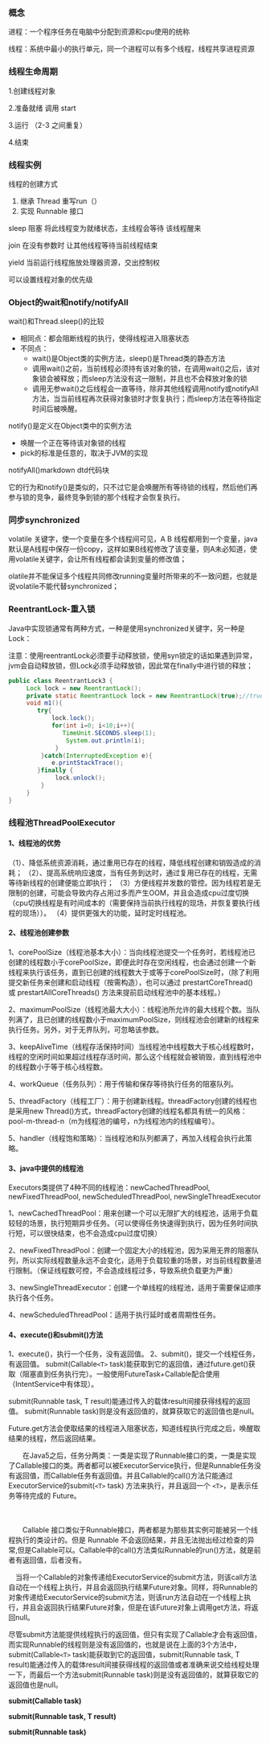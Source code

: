 ### 概念

进程：一个程序任务在电脑中分配到资源和cpu使用的统称

线程：系统中最小的执行单元，同一个进程可以有多个线程，线程共享进程资源

### 线程生命周期

1.创建线程对象 

2.准备就绪 调用 start 

3.运行 （2-3 之间重复） 

4.结束

### 线程实例

线程的创建方式

1. 继承 Thread 重写run（）
2. 实现 Runnable 接口

sleep 阻塞  将此线程变为就绪状态，主线程会等待 该线程醒来

join 在没有参数时 让其他线程等待当前线程结束

yield 当前运行线程施放处理器资源，交出控制权

可以设置线程对象的优先级

### Object的wait和notify/notifyAll

wait()和Thread.sleep()的比较

- 相同点：都会阻断线程的执行，使得线程进入阻塞状态
- 不同点：
  - wait()是Object类的实例方法，sleep()是Thread类的静态方法
  - 调用wait()之前，当前线程必须持有该对象的锁，在调用wait()之后，该对象锁会被释放；而sleep方法没有这一限制，并且也不会释放对象的锁
  - 调用无参wait()之后线程会一直等待，除非其他线程调用notify或notifyAll方法，当当前线程再次获得对象锁时才恢复执行；而sleep方法在等待指定时间后被唤醒。

notify()是定义在Object类中的实例方法

- 唤醒一个正在等待该对象锁的线程
- pick的标准是任意的，取决于JVM的实现

notifyAll()markdown dtd代码块

它的行为和notify()是类似的，只不过它是会唤醒所有等待锁的线程，然后他们再参与锁的竞争，最终竞争到锁的那个线程才会恢复执行。

### 同步synchronized

volatile 关键字，使一个变量在多个线程间可见，A B 线程都用到一个变量，java默认是A线程中保存一份copy，这样如果B线程修改了该变量，则A未必知道，使用volatile关键字，会让所有线程都会读到变量的修改值；

olatile并不能保证多个线程共同修改running变量时所带来的不一致问题，也就是说volatile不能代替synchronized；

### ReentrantLock-重入锁

Java中实现锁通常有两种方式，一种是使用synchronized关键字，另一种是Lock：

注意：使用reentrantLock必须要手动释放锁，使用syn锁定的话如果遇到异常，jvm会自动释放锁，但Lock必须手动释放锁，因此常在finally中进行锁的释放；

```java
public class ReentrantLock3 {
     Lock lock = new ReentrantLock();
     private static ReentrantLock lock = new ReentrantLock(true);//true表示公平锁
     void m1(){
        try{
            lock.lock();
            for(int i=0; i<10;i++){
               TimeUnit.SECONDS.sleep(1);
                System.out.println(i);
             }
         }catch(InterruptedException e){
            e.printStackTrace();
        }finally {
             lock.unlock();
         }
     }
}
```

### 线程池ThreadPoolExecutor

#### 1、线程池的优势

（1）、降低系统资源消耗，通过重用已存在的线程，降低线程创建和销毁造成的消耗；
 （2）、提高系统响应速度，当有任务到达时，通过复用已存在的线程，无需等待新线程的创建便能立即执行；
 （3）方便线程并发数的管控。因为线程若是无限制的创建，可能会导致内存占用过多而产生OOM，并且会造成cpu过度切换（cpu切换线程是有时间成本的（需要保持当前执行线程的现场，并恢复要执行线程的现场））。
 （4）提供更强大的功能，延时定时线程池。

#### 2、线程池创建参数

1、corePoolSize（线程池基本大小）：当向线程池提交一个任务时，若线程池已创建的线程数小于corePoolSize，即便此时存在空闲线程，也会通过创建一个新线程来执行该任务，直到已创建的线程数大于或等于corePoolSize时，（除了利用提交新任务来创建和启动线程（按需构造），也可以通过 prestartCoreThread() 或 prestartAllCoreThreads() 方法来提前启动线程池中的基本线程。）

2、maximumPoolSize（线程池最大大小）：线程池所允许的最大线程个数。当队列满了，且已创建的线程数小于maximumPoolSize，则线程池会创建新的线程来执行任务。另外，对于无界队列，可忽略该参数。

3、keepAliveTime（线程存活保持时间）当线程池中线程数大于核心线程数时，线程的空闲时间如果超过线程存活时间，那么这个线程就会被销毁，直到线程池中的线程数小于等于核心线程数。

4、workQueue（任务队列）：用于传输和保存等待执行任务的阻塞队列。

5、threadFactory（线程工厂）：用于创建新线程。threadFactory创建的线程也是采用new Thread()方式，threadFactory创建的线程名都具有统一的风格：pool-m-thread-n（m为线程池的编号，n为线程池内的线程编号）。

5、handler（线程饱和策略）：当线程池和队列都满了，再加入线程会执行此策略。

#### 3、java中提供的线程池

Executors类提供了4种不同的线程池：newCachedThreadPool, newFixedThreadPool, newScheduledThreadPool, newSingleThreadExecutor

1、newCachedThreadPool：用来创建一个可以无限扩大的线程池，适用于负载较轻的场景，执行短期异步任务。（可以使得任务快速得到执行，因为任务时间执行短，可以很快结束，也不会造成cpu过度切换）

2、newFixedThreadPool：创建一个固定大小的线程池，因为采用无界的阻塞队列，所以实际线程数量永远不会变化，适用于负载较重的场景，对当前线程数量进行限制。（保证线程数可控，不会造成线程过多，导致系统负载更为严重）

3、newSingleThreadExecutor：创建一个单线程的线程池，适用于需要保证顺序执行各个任务。

4、newScheduledThreadPool：适用于执行延时或者周期性任务。

#### 4、execute()和submit()方法

1、execute()，执行一个任务，没有返回值。
 2、submit()，提交一个线程任务，有返回值。
 submit(Callable`<T>` task)能获取到它的返回值，通过future.get()获取（阻塞直到任务执行完）。一般使用FutureTask+Callable配合使用（IntentService中有体现）。

submit(Runnable task, T result)能通过传入的载体result间接获得线程的返回值。
 submit(Runnable task)则是没有返回值的，就算获取它的返回值也是null。

Future.get方法会使取结果的线程进入阻塞状态，知道线程执行完成之后，唤醒取结果的线程，然后返回结果。

　　在Java5之后，任务分两类：一类是实现了Runnable接口的类，一类是实现了Callable接口的类。两者都可以被ExecutorService执行，但是Runnable任务没有返回值，而Callable任务有返回值。并且Callable的call()方法只能通过ExecutorService的submit(`<T>` task) 方法来执行，并且返回一个 `<T>`，是表示任务等待完成的 Future。

　

　　Callable 接口类似于Runnable接口，两者都是为那些其实例可能被另一个线程执行的类设计的。但是 Runnable  不会返回结果，并且无法抛出经过检查的异常,但是Callable可以。Callable中的call()方法类似Runnable的run()方法，就是前者有返回值，后者没有。

 　当将一个Callable的对象传递给ExecutorService的submit方法，则该call方法自动在一个线程上执行，并且会返回执行结果Future对象。同样，将Runnable的对象传递给ExecutorService的submit方法，则该run方法自动在一个线程上执行，并且会返回执行结果Future对象，但是在该Future对象上调用get方法，将返回null。

尽管submit方法能提供线程执行的返回值，但只有实现了Callable才会有返回值，而实现Runnable的线程则是没有返回值的，也就是说在上面的3个方法中，submit(Callable`<T>` task)能获取到它的返回值，submit(Runnable task, T result)能通过传入的载体result间接获得线程的返回值或者准确来说交给线程处理一下，而最后一个方法submit(Runnable task)则是没有返回值的，就算获取它的返回值也是null。

**submit(Callable task)**

**submit(Runnable task, T result)**

**submit(Runnable task)**